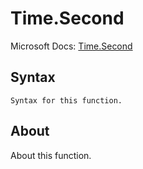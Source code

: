 # Time.Second

Microsoft Docs: [Time.Second](https://docs.microsoft.com/en-us/powerquery-m/time-second)

## Syntax

```
Syntax for this function.
```

## About

About this function.

